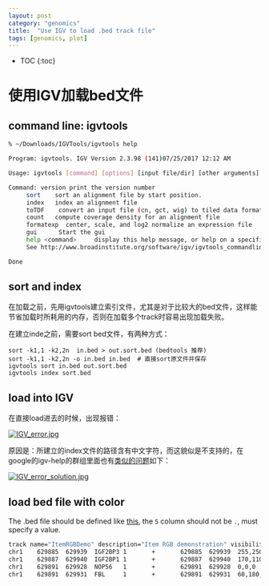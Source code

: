 ```yaml
---
layout: post
category: "genomics"
title:  "Use IGV to load .bed track file"
tags: [genomics, plot]
---
```


- TOC
{:toc}

# 使用IGV加载bed文件

## command line: igvtools

```bash
% ~/Downloads/IGVTools/igvtools help

Program: igvtools. IGV Version 2.3.98 (141)07/25/2017 12:12 AM

Usage: igvtools [command] [options] [input file/dir] [other arguments]

Command: version print the version number
	 sort    sort an alignment file by start position.
	 index   index an alignment file
	 toTDF    convert an input file (cn, gct, wig) to tiled data format (tdf)
	 count   compute coverage density for an alignment file
	 formatexp  center, scale, and log2 normalize an expression file
	 gui      Start the gui
	 help <command>     display this help message, or help on a specific command
	 See http://www.broadinstitute.org/software/igv/igvtools_commandline for more detailed help

Done
```

## sort and index

在加载之前，先用igvtools建立索引文件，尤其是对于比较大的bed文件，这样能节省加载时所耗用的内存，否则在加载多个track时容易出现加载失败。

在建立inde之前，需要sort bed文件，有两种方式：

```
sort -k1,1 -k2,2n  in.bed > out.sort.bed (bedtools 推荐)
sort -k1,1 -k2,2n -o in.bed in.bed  # 直接sort原文件并保存
igvtools sort in.bed out.sort.bed
igvtools index sort.bed
```


## load into IGV

在直接load进去的时候，出现报错：

[![IGV_error.jpg](https://i.loli.net/2018/02/07/5a7a9e7aef5b8.jpg)](https://i.loli.net/2018/02/07/5a7a9e7aef5b8.jpg)

原因是：所建立的index文件的路径含有中文字符，而这貌似是不支持的，在google的igv-help的群组里面也有[类似的问题](https://groups.google.com/forum/#!searchin/igv-help/java.lang.reflect.InvocationTargetException%7Csort:date/igv-help/SYtAcKTNLAk/a4ovqOBiAwAJ)如下：

[![IGV_error_solution.jpg](https://i.loli.net/2018/02/07/5a7a9f0cd0e7c.jpg)](https://i.loli.net/2018/02/07/5a7a9f0cd0e7c.jpg)


## load bed file with color

The .bed file should be defined like [this](https://genome.ucsc.edu/FAQ/FAQformat.html#format1), the `5` column should not be `.`, must specify a value.

```bash
track name="ItemRGBDemo" description="Item RGB demonstration" visibility=2 itemRgb="On"
chr1    629885  629939  IGF2BP3 1       +       629885  629939  255,250,200
chr1    629887  629940  IGF2BP1 1       +       629887  629940  170,110,40
chr1    629891  629928  NOP56   1       +       629891  629928  0,0,0
chr1    629891  629931  FBL     1       +       629891  629931  60,180,75
```